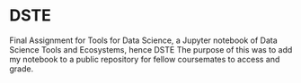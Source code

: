# DSTE
Final Assignment for Tools for Data Science, a Jupyter notebook of Data Science Tools and Ecosystems, hence DSTE
The purpose of this was to add my notebook to a public repository for fellow coursemates to access and grade.
